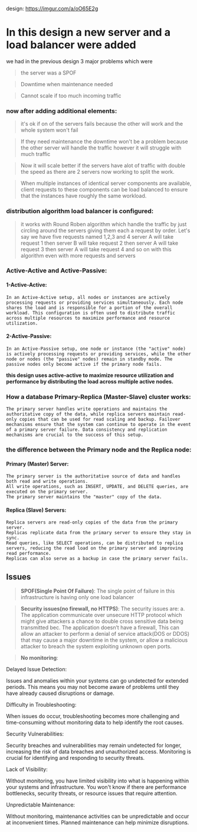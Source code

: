design: https://imgur.com/a/oO65E2g

# In this design a new server and a load balancer were added

we had in the previous design 3 major problems which were

> the server was a SPOF

> Downtime when maintenance needed

> Cannot scale if too much incoming traffic

### now after adding additional elements:

> it's ok if on of the servers fails because the other will work and the whole system won't fail

> If they need maintenance the downtime won't be a problem because the other server will handle the traffic however it will struggle with much traffic

> Now it will scale better if the servers have alot of traffic with double the speed as there are 2 servers now working to split the work.

> When multiple instances of identical server components are available, client requests to these components can be load balanced to ensure that the instances have roughly the same workload.

### distribution algorithm load balancer is configured:

> it works with Round Roben algorithm which handle the traffic by just circling around the servers giving them each a request by order. Let's say we have five requests named 1,2,3 and 4 server A will take request 1 then server B will take request 2 then server A will take request 3 then server A will take request 4 and so on with this algorithm even with more requests and servers

### Active-Active and Active-Passive:

#### 1-Active-Active:

    In an Active-Active setup, all nodes or instances are actively processing requests or providing services simultaneously. Each node shares the load and is responsible for a portion of the overall workload. This configuration is often used to distribute traffic across multiple resources to maximize performance and resource utilization.

#### 2-Active-Passive:

    In an Active-Passive setup, one node or instance (the "active" node) is actively processing requests or providing services, while the other node or nodes (the "passive" nodes) remain in standby mode. The passive nodes only become active if the primary node fails.

**this design uses active-active to maximize resource utilization and performance by distributing the load across multiple active nodes.**

### How a database Primary-Replica (Master-Slave) cluster works:

    The primary server handles write operations and maintains the authoritative copy of the data, while replica servers maintain read-only copies that can be used for read scaling and backup. Failover mechanisms ensure that the system can continue to operate in the event of a primary server failure. Data consistency and replication mechanisms are crucial to the success of this setup.

### the difference between the Primary node and the Replica node:

#### Primary (Master) Server:

    The primary server is the authoritative source of data and handles both read and write operations.
    All write operations, such as INSERT, UPDATE, and DELETE queries, are executed on the primary server.
    The primary server maintains the "master" copy of the data.

#### Replica (Slave) Servers:

    Replica servers are read-only copies of the data from the primary server.
    Replicas replicate data from the primary server to ensure they stay in sync.
    Read queries, like SELECT operations, can be distributed to replica servers, reducing the read load on the primary server and improving read performance.
    Replicas can also serve as a backup in case the primary server fails.

## Issues

> **SPOF(Single Point Of Failure)**: The single point of failure in this infrastructure is having only one load balancer

> **Security issues(no firewall, no HTTPS)**: The security issues are: a. The application communicate over unsecure HTTP protocol which might give attackers a chance to double cross sensitive data being transmitted bec. The application doesn’t have a firewall, This can allow an attacker to perform a denial of service attack(DOS or DDOS) that may cause a major downtime in the system, or allow a malicious attacker to breach the system exploiting unknown open ports.

> **No monitoring**:

Delayed Issue Detection:

Issues and anomalies within your systems can go undetected for extended periods. This means you may not become aware of problems until they have already caused disruptions or damage.

Difficulty in Troubleshooting:

When issues do occur, troubleshooting becomes more challenging and time-consuming without monitoring data to help identify the root causes.

Security Vulnerabilities:

Security breaches and vulnerabilities may remain undetected for longer, increasing the risk of data breaches and unauthorized access. Monitoring is crucial for identifying and responding to security threats.

Lack of Visibility:

Without monitoring, you have limited visibility into what is happening within your systems and infrastructure. You won't know if there are performance bottlenecks, security threats, or resource issues that require attention.

Unpredictable Maintenance:

Without monitoring, maintenance activities can be unpredictable and occur at inconvenient times. Planned maintenance can help minimize disruptions.
